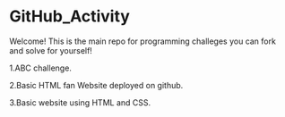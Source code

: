 # GitHub_Activity

Welcome! This is the main repo for programming challeges you can fork and solve for yourself!

1.ABC challenge.

2.Basic HTML fan Website deployed on github.

3.Basic website using HTML and CSS.
